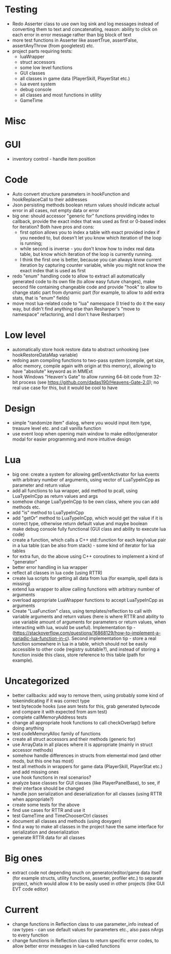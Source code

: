 # Testing
- Redo Asserter class to use own log sink and log messages instead of converting them to text and concatenating, reason: ability to click on each error in error message rather than big block of text
- more test functions in Asserter like assertTrue, assertFalse, assertAnyThrow (from googletest) etc.
- project parts requiring tests:
    - luaWrapper
    - struct accessors
    - some low level functions
    - GUI classes
    - all classes in game data (PlayerSkill, PlayerStat etc.)
    - lua event system
    - debug console
    - all classes and most functions in utility
    - GameTime

# Misc

# GUI
- inventory control - handle item position

# Code
- Auto convert structure parameters in hookFunction and hookReplaceCall to their addresses
- Json persisting methods boolean return values should indicate actual error in all cases, not empty data or error
- big one: should accessor "generic for" functions providing index to callback, provide the exact index that was used as first or 0-based index for iteration? Both have pros and cons:
    - first option allows you to index a table with exact provided index if you needed to, but doesn't let you know which iteration of the loop is running;
    - while second is inverse - you don't know how to index real data table, but know which iteration of the loop is currently running.
    - I think the first one is better, because you can always know current iteration by capturing counter variable, while you might not know the exact index that is used as first
- redo "enum" handling code to allow to extract all automatically generated code to its own file (to allow easy future changes), make second file containing changeable code and provide "hook" to allow to change static part from dynamic part (for example, to allow to add extra stats, that is "enum" fields)
- move most lua-related code to "lua" namespace (I tried to do it the easy way, but didn't find anything else than Resharper's "move to namespace" refactoring, and I don't have Resharper)

# Low level
- automatically store hook restore data to abstract unhooking (see hookRestoreDataMap variable)
- redoing asm compiling functions to two-pass system (compile, get size, alloc memory, compile again with origin at this memory), allowing to have "absolute" keyword as in MMExt
- hook Windows "Heaven's Gate" to allow running 64-bit code from 32-bit process (see https://github.com/dadas190/Heavens-Gate-2.0); no real use case for this, but it would be cool to have

# Design
- simple "randomize item" dialog, where you would input item type, treasure level etc. and call vanilla function
- use event loop when opening main window to make editor/generator modal for easier programming and more intuitive design

# Lua
- big one: create a system for allowing getEventActivator for lua events with arbitrary number of arguments, using vector of LuaTypeInCpp as parameter and return value
- add all functions to lua wrapper, add method to pcall, using LuaTypeInCpp as return values and args
- somehow change LuaTypeInCpp to be own class, where you can add methods etc.
- add "is" method to LuaTypeInCpp
- add "getOr" method to LuaTypeInCpp, which would get the value if it is correct type, otherwise return default value and maybe boolean 
- make debug console fully functional (GUI class and ability to execute lua code)
- create a function, which calls a C++ std::function for each key/value pair in a lua table (can be also from stack) - some kind of iterator for lua tables
- for extra fun, do the above using C++ coroutines to implement a kind of "generator"
- better error handling in lua wrapper
- reflect all classes in lua code (using RTTR)
- create lua scripts for getting all data from lua (for example, spell data is missing)
- extend lua wrapper to allow calling functions with arbitrary number of arguments
- overload appropriate LuaWrapper functions to accept LuaTypeInCpp as arguments
- Create "LuaFunction" class, using templates/reflection to call with variable arguments and return values (here is where RTTR and ability to use variable amount of arguments for parameters or return values, when interacting with lua, would be useful). Implementation tip - (https://stackoverflow.com/questions/16868129/how-to-implement-a-variadic-lua-function-in-c). Second implementation tip - store a real function somewhere in lua in a table, which should not be easily accessible to other code (registry subtable?), and instead of storing a function inside this class, store reference to this table (path for example).

# Uncategorized
- better callbacks: add way to remove them, using probably some kind of tokenindicating if it was correct type
- test bytecode hooks (use asm tests for this, grab generated bytecode and compare it with expected from asm test)
- complete callMemoryAddress tests
- change all appropriate hook functions to call checkOverlap() before doing anything
- test codeMemoryAlloc family of functions
- create all struct accessors and their methods (generic for)
- use ArrayData in all places where it is appropriate (mainly in struct accessor methods)
- somehow handle differences in structs from elemental mod (and other mods, but this one has most)
- test all methods in wrappers for game data (PlayerSkill, PlayerStat etc.) and add missing ones
- use hook functions in real scenarios?
- analyze base classes for GUI classes (like PlayerPanelBase), to see, if their interface should be changed
- handle json serialization and deserialization for all classes (using RTTR when appropriate?)
- create some tests for the above
- find use cases for RTTR and use it
- test GameTime and TimeChooserCtrl classes
- document all classes and methods (using doxygen)
- find a way to make all classes in the project have the same interface for serialization and deserialization
- generate RTTR data for all classes

# Big ones
- extract code not depending much on generator/editor/game data itself (for example structs, utility functions, asserter, profiler etc.) to separate project, which would allow it to be easily used in other projects (like GUI EVT code editor)

# Current
* change functions in Reflection class to use parameter_info instead of raw types - can use default values for parameters etc., also pass nArgs to every function
* change functions in Reflection class to return specific error codes, to allow better error messages in lua-called functions